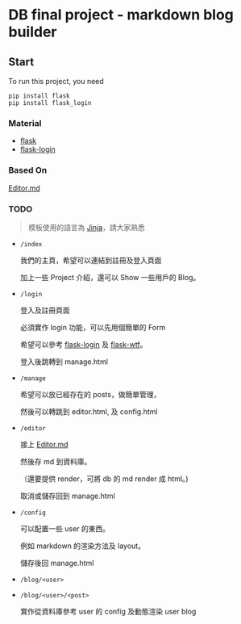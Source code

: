 # DB final project - markdown blog builder

## Start

To run this project, you need

```
pip install flask
pip install flask_login
```

### Material

- [flask](https://spacewander.github.io/explore-flask-zh/index.html)
- [flask-login](http://www.pythondoc.com/flask-login/)

### Based On

[Editor.md](https://github.com/pandao/editor.md/)

### TODO

> 模板使用的語言為 [Jinja](http://docs.jinkan.org/docs/jinja2/)，請大家熟悉

- `/index`

   我們的主頁，希望可以連結到註冊及登入頁面

   加上一些 Project 介紹，還可以 Show 一些用戶的 Blog。

- `/login`

   登入及註冊頁面

   必須實作 login 功能，可以先用個簡單的 Form

   希望可以參考 [flask-login](http://www.pythondoc.com/flask-login/) 及 [flask-wtf](https://spacewander.github.io/explore-flask-zh/11-handling_forms.html)。

   登入後跳轉到 manage.html

- `/manage`

   希望可以放已經存在的 posts，做簡單管理，

   然後可以轉跳到 editor.html, 及 config.html

- `/editor`

   接上 [Editor.md](https://github.com/pandao/editor.md/)

   然後存 md 到資料庫。

   （還要提供 render，可將 db 的 md render 成 html。)

   取消或儲存回到 manage.html

- `/config`

   可以配置一些 user 的東西。

   例如 markdown 的渲染方法及 layout。

   儲存後回 manage.html

- `/blog/<user>`
- `/blog/<user>/<post>`

   實作從資料庫參考 user 的 config 及動態渲染 user blog
